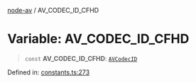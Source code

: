 [node-av](../globals.md) / AV\_CODEC\_ID\_CFHD

# Variable: AV\_CODEC\_ID\_CFHD

> `const` **AV\_CODEC\_ID\_CFHD**: [`AVCodecID`](../type-aliases/AVCodecID.md)

Defined in: [constants.ts:273](https://github.com/seydx/av/blob/f8631fc881b394300b1479f511d55cf1c370a87f/src/constants/constants.ts#L273)
